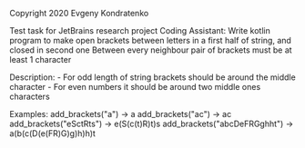 Copyright 2020 Evgeny Kondratenko

Test task for JetBrains research project Coding Assistant:
    Write kotlin program to make open brackets between letters in a first half of string, and closed in second one
    Between every neighbour pair of brackets must be at least 1 character

Description:
    - For odd length of string brackets should be around the middle character
    - For even numbers it should be around two middle ones characters

Examples:
    add_brackets("a")            -> a
    add_brackets("ac")           -> ac
    add_brackets("eSctRts")      -> e(S(c(t)R)t)s
    add_brackets("abcDeFRGghht") -> a(b(c(D(e(FR)G)g)h)h)t
